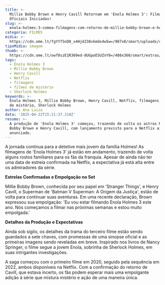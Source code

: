 ```yaml
---
title: >-
  Millie Bobby Brown e Henry Cavill Retornam em 'Enola Holmes 3': Filmagens
  Oficiais Iniciadas!
slug: >-
  enola-holmes-3-comea-filmagens-com-retorno-de-millie-bobby-brown-e-henry-cavill
categoria: FILMES
midia: >-
  https://cdn.ome.lt/fgYYfSnD0_x4Hjd238vkmdx4w5w=/987x0/smart/uploads/conteudo/fotos/OMELETE_CAPA_-_2025-04-22T111018.920.png
tipoMidia: imagem
thumb: >-
  https://cdn.ome.lt/owf8szE1R369ed-8UGpoESUZnY8=/480x360/smart/extras/conteudos/omelete_THUMB_-_2025-04-22T111006.393.png
tags:
  - Enola Holmes 3
  - Millie Bobby Brown
  - Henry Cavill
  - Netflix
  - filmagens
  - filmes de mistério
  - Sherlock Holmes
keywords: >-
  Enola Holmes 3, Millie Bobby Brown, Henry Cavill, Netflix, filmagens, filmes
  de mistério, Sherlock Holmes
author: Ana Luiza
data: '2025-04-22T15:21:37.210Z'
resumo: >-
  A produção de 'Enola Holmes 3' começou, trazendo de volta os astros Millie
  Bobby Brown e Henry Cavill, com lançamento previsto para a Netflix ainda a ser
  anunciado.
---
```


A jornada continua para a detetive mais jovem da família Holmes! As filmagens de 'Enola Holmes 3' já estão em andamento, trazendo de volta alguns rostos familiares para os fãs da franquia. Apesar de ainda não ter uma data de estreia confirmada na Netflix, a expectativa já está alta entre os admiradores da série.

**Estrelas Confirmadas e Empolgação no Set**

Millie Bobby Brown, conhecida por seu papel em 'Stranger Things', e Henry Cavill, o Superman de 'Batman V Superman: A Origem da Justiça', estão de volta para continuar suas aventuras. Em uma recente declaração, Brown expressou sua empolgação: 'Eu vou estar filmando Enola Holmes 3 este ano. Nós começamos a filmar nas próximas semanas e estou muito empolgada.'

**Detalhes da Produção e Expectativas**

Ainda sob sigilo, os detalhes da trama do terceiro filme estão sendo guardados a sete chaves, com promessas de uma sinopse oficial e as primeiras imagens sendo reveladas em breve. Inspirado nos livros de Nancy Springer, o filme segue a jovem Enola, sobrinha de Sherlock Holmes, em suas intrigantes investigações.

A saga começou com o primeiro filme em 2020, seguido pela sequência em 2022, ambos disponíveis na Netflix. Com a confirmação do retorno de Cavill, que estava incerto, os fãs podem esperar mais uma empolgante adição à série que mistura mistério e ação de uma maneira única.
